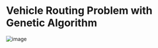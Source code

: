 # Vehicle Routing Problem with Genetic Algorithm
![image](https://github.com/Henshen1112/vehicle_routing_problem/assets/117999447/51e99e17-ca7b-4894-9cc9-68b3e2dbb6fb)
